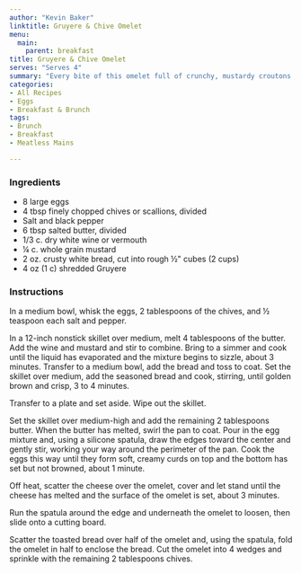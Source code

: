 ```yaml
---
author: "Kevin Baker"
linktitle: Gruyere & Chive Omelet
menu:
  main:
    parent: breakfast
title: Gruyere & Chive Omelet
serves: "Serves 4"
summary: "Every bite of this omelet full of crunchy, mustardy croutons is a masterpiece of texture and flavor."
categories:
- All Recipes
- Eggs
- Breakfast & Brunch
tags:
- Brunch
- Breakfast
- Meatless Mains

---
```

### Ingredients

<div class="ingredient-list">

* 8 large eggs  
* 4 tbsp finely chopped chives or scallions, divided  
* Salt and black pepper  
* 6 tbsp salted butter, divided  
* 1/3 c. dry white wine or vermouth  
* ¼ c. whole grain mustard  
* 2 oz. crusty white bread, cut into rough ½" cubes (2 cups)  
* 4 oz (1 c) shredded Gruyere    

</div>

### Instructions
In a medium bowl, whisk the eggs, 2 tablespoons of the chives, and ½ teaspoon each salt and pepper.

In a 12-inch nonstick skillet over medium, melt 4 tablespoons of the butter. Add the wine and mustard and stir to combine. Bring to a simmer and cook until the liquid has evaporated and the mixture begins to sizzle, about 3 minutes. Transfer to a medium bowl, add the bread and toss to coat. Set the skillet over medium, add the seasoned bread and cook, stirring, until golden brown and crisp, 3 to 4 minutes.

Transfer to a plate and set aside. Wipe out the skillet.

Set the skillet over medium-high and add the remaining 2 tablespoons butter. When the butter has melted, swirl the pan to coat. Pour in the egg mixture and, using a silicone spatula, draw the edges toward the center and gently stir, working your way around the perimeter of the pan. Cook the eggs this way until they form soft, creamy curds on top and the bottom has set but not browned, about 1 minute.

Off heat, scatter the cheese over the omelet, cover and let stand until the cheese has melted and the surface of the omelet is set, about 3 minutes.

Run the spatula around the edge and underneath the omelet to loosen, then slide onto a cutting board.

Scatter the toasted bread over half of the omelet and, using the spatula, fold the omelet in half to enclose the bread. Cut the omelet into 4 wedges and sprinkle with the remaining 2 tablespoons chives.